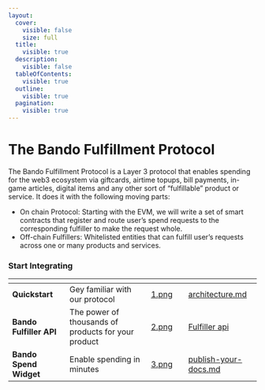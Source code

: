 ```yaml
---
layout:
  cover:
    visible: false
    size: full
  title:
    visible: true
  description:
    visible: false
  tableOfContents:
    visible: true
  outline:
    visible: true
  pagination:
    visible: true
---
```


# The Bando Fulfillment Protocol

The Bando Fulfillment Protocol is a Layer 3 protocol that enables spending for the web3 ecosystem via giftcards, airtime topups, bill payments, in-game articles, digital items and any other sort of “fulfillable” product or service. It does it with the following moving parts:

- On chain Protocol:
Starting with the EVM, we will write a set of smart contracts that register and route user’s spend requests to the corresponding fulfiller to make the request whole.
- Off-chain Fulfillers:
Whitelisted entities that can fulfill user’s requests across one or many products and services.

### Start Integrating

<table data-view="cards"><thead><tr><th></th><th></th><th data-hidden data-card-cover data-type="files"></th><th data-hidden></th><th data-hidden data-card-target data-type="content-ref"></th></tr></thead><tbody><tr><td><strong>Quickstart</strong></td><td>Gey familiar with our protocol</td><td><a href=".gitbook/assets/1.png">1.png</a></td><td></td><td><a href="overview/architecture.md">architecture.md</a></td></tr><tr><td><strong>Bando Fulfiller API</strong></td><td>The power of thousands of products for your product</td><td><a href=".gitbook/assets/2.png">2.png</a></td><td></td><td><a href="bando-api/README.md">Fulfiller api</a></td></tr><tr><td><strong>Bando Spend Widget</strong></td><td>Enable spending in minutes</td><td><a href=".gitbook/assets/3.png">3.png</a></td><td></td><td><a href="widget/README.md">publish-your-docs.md</a></td></tr></tbody></table>
